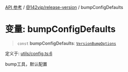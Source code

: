 [API 参考](../../../index.md) / [@142vip/release-version](../index.md) / bumpConfigDefaults

# 变量: bumpConfigDefaults

> `const` **bumpConfigDefaults**: [`VersionBumpOptions`](../interfaces/VersionBumpOptions.md)

定义于: [utils/config.ts:6](https://github.com/142vip/core-x/blob/7cfc2fa6b24172631d6526590fc6ea4be89357c6/packages/release-version/src/utils/config.ts#L6)

bump工具，默认配置
